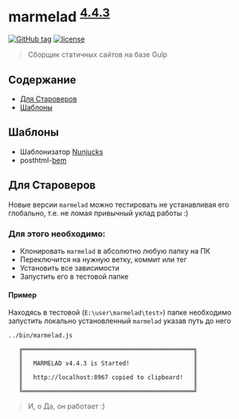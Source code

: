 # marmelad <sup>[4.4.3](https://github.com/yunusga/marmelad/blob/feature/back-to-future/CHANGELOG.md#443-22082017)</sup>

[![GitHub tag](https://img.shields.io/github/tag/yunusga/marmelad.svg)](https://github.com/yunusga/marmelad/releases/tag/v4.4.3) [![license](https://img.shields.io/github/license/yunusga/marmelad.svg)](https://github.com/yunusga/marmelad/blob/master/LICENSE)

> Сборщик статичных сайтов на базе Gulp

## Содержание
 - [Для Староверов](#Для-Староверов)
 - [Шаблоны](#Шаблоны)

## Шаблоны
 - Шаблонизатор [Nunjucks](https://mozilla.github.io/nunjucks/)
 - posthtml-[bem](https://github.com/rajdee/posthtml-bem/#modifiers)


## Для Староверов
Новые версии `marmelad` можно тестировать не устанавливая его глобально, т.е. не ломая привычный уклад работы :)

### Для этого необходимо:
 - Клонировать `marmelad` в абсолютно любую папку на ПК
 - Переключится на нужную ветку, коммит или тег
 - Установить все зависимости
 - Запустить его в тестовой папке

#### Пример
Находясь в тестовой (`E:\user\marmelad\test>`) папке необходимо запустить локально установленный `marmelad` указав путь до него
```
../bin/marmelad.js

   ╔════════════════════════════════════════════════╗
   ║                                                ║
   ║   MARMELAD v4.4.3 is Started!                  ║
   ║                                                ║
   ║   http://localhost:8967 сopied to clipboard!   ║
   ║                                                ║
   ╚════════════════════════════════════════════════╝

```
> И, о Да, он работает :)